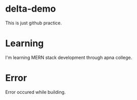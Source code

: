 # delta-demo
This is just github practice.

# Learning
I'm learning MERN stack development through apna college.

# Error
Error occured while building.